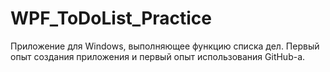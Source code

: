 # WPF_ToDoList_Practice
Приложение для Windows, выполняющее функцию списка дел.
Первый опыт создания приложения и первый опыт использования GitHub-а.
